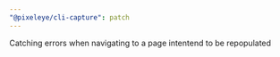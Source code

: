 ```yaml
---
"@pixeleye/cli-capture": patch
---
```


Catching errors when navigating to a page intentend to be repopulated
